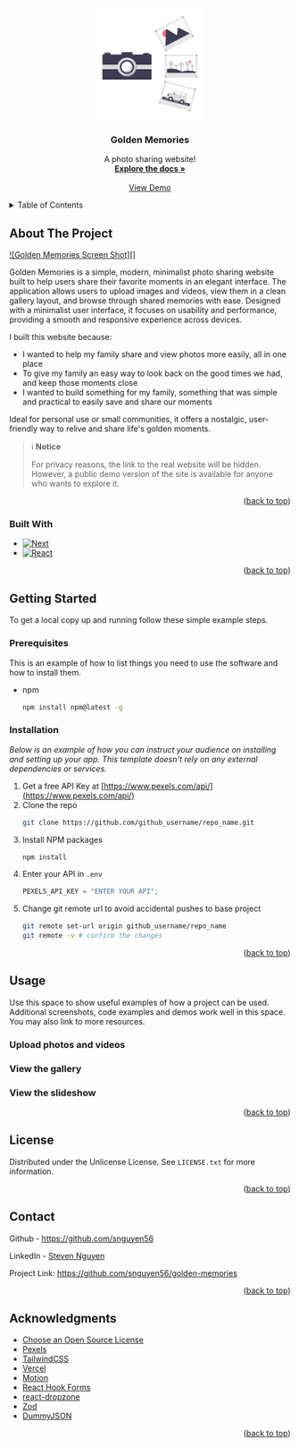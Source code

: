 <a id="readme-top"></a>

<!-- PROJECT LOGO -->
<br />
<div align="center">
  <a href="https://github.com/snguyen56/golden-memories">
    <img src="src/app/opengraph-image.png" alt="Logo" width="200" height="200">
  </a>

  <h3 align="center">Golden Memories</h3>

  <p align="center">
    A photo sharing website!
    <br />
    <a href="https://github.com/snguyen56/golden-memories"><strong>Explore the docs »</strong></a>
    <br />
    <br />
    <a href="https://golden-memories-git-dev-snguyen56s-projects.vercel.app/">View Demo</a>
  </p>
</div>

<!-- TABLE OF CONTENTS -->
<details>
  <summary>Table of Contents</summary>
  <ol>
    <li>
      <a href="#about-the-project">About The Project</a>
      <ul>
        <li><a href="#built-with">Built With</a></li>
      </ul>
    </li>
    <li>
      <a href="#getting-started">Getting Started</a>
      <ul>
        <li><a href="#prerequisites">Prerequisites</a></li>
        <li><a href="#installation">Installation</a></li>
      </ul>
    </li>
    <li><a href="#usage">Usage</a></li>
    <li><a href="#license">License</a></li>
    <li><a href="#contact">Contact</a></li>
    <li><a href="#acknowledgments">Acknowledgments</a></li>
  </ol>
</details>

<!-- ABOUT THE PROJECT -->

## About The Project

[![Golden Memories Screen Shot][]](https://golden-memories-git-dev-snguyen56s-projects.vercel.app/)

Golden Memories is a simple, modern, minimalist photo sharing website built to help users share their favorite moments in an elegant interface. The application allows users to upload images and videos, view them in a clean gallery layout, and browse through shared memories with ease. Designed with a minimalist user interface, it focuses on usability and performance, providing a smooth and responsive experience across devices.

I built this website because:

- I wanted to help my family share and view photos more easily, all in one place
- To give my family an easy way to look back on the good times we had, and keep those moments close
- I wanted to build something for my family, something that was simple and practical to easily save and share our moments

Ideal for personal use or small communities, it offers a nostalgic, user-friendly way to relive and share life's golden moments.

> ℹ️ **Notice**
>
> For privacy reasons, the link to the real website will be hidden. However, a public demo version of the site is available for anyone who wants to explore it.

<p align="right">(<a href="#readme-top">back to top</a>)</p>

### Built With

- [![Next][Next.js]][Next-url]
- [![React][React.js]][React-url]

<p align="right">(<a href="#readme-top">back to top</a>)</p>

<!-- GETTING STARTED -->

## Getting Started

To get a local copy up and running follow these simple example steps.

### Prerequisites

This is an example of how to list things you need to use the software and how to install them.

- npm
  ```sh
  npm install npm@latest -g
  ```

### Installation

_Below is an example of how you can instruct your audience on installing and setting up your app. This template doesn't rely on any external dependencies or services._

1. Get a free API Key at [https://www.pexels.com/api/](https://www.pexels.com/api/)
2. Clone the repo
   ```sh
   git clone https://github.com/github_username/repo_name.git
   ```
3. Install NPM packages
   ```sh
   npm install
   ```
4. Enter your API in `.env`
   ```js
   PEXELS_API_KEY = "ENTER YOUR API";
   ```
5. Change git remote url to avoid accidental pushes to base project
   ```sh
   git remote set-url origin github_username/repo_name
   git remote -v # confirm the changes
   ```

<p align="right">(<a href="#readme-top">back to top</a>)</p>

<!-- USAGE EXAMPLES -->

## Usage

Use this space to show useful examples of how a project can be used. Additional screenshots, code examples and demos work well in this space. You may also link to more resources.

### Upload photos and videos

### View the gallery

### View the slideshow

<p align="right">(<a href="#readme-top">back to top</a>)</p>

<!-- LICENSE -->

## License

Distributed under the Unlicense License. See `LICENSE.txt` for more information.

<p align="right">(<a href="#readme-top">back to top</a>)</p>

<!-- CONTACT -->

## Contact

Github - https://github.com/snguyen56

LinkedIn - [Steven Nguyen](https://www.linkedin.com/in/steven-nguyen-bb5568216/)

Project Link: https://github.com/snguyen56/golden-memories

<p align="right">(<a href="#readme-top">back to top</a>)</p>

<!-- ACKNOWLEDGMENTS -->

## Acknowledgments

- [Choose an Open Source License](https://choosealicense.com)
- [Pexels](https://www.pexels.com/)
- [TailwindCSS](https://tailwindcss.com/)
- [Vercel](https://vercel.com/)
- [Motion](https://motion.dev/)
- [React Hook Forms](https://react-hook-form.com/)
- [react-dropzone](https://react-dropzone.js.org/)
- [Zod](https://zod.dev/)
- [DummyJSON](https://dummyjson.com/)

<p align="right">(<a href="#readme-top">back to top</a>)</p>

<!-- MARKDOWN LINKS & IMAGES -->
<!-- https://www.markdownguide.org/basic-syntax/#reference-style-links -->

[Next.js]: https://img.shields.io/badge/next.js-000000?style=for-the-badge&logo=nextdotjs&logoColor=white
[Next-url]: https://nextjs.org/
[React.js]: https://img.shields.io/badge/React-20232A?style=for-the-badge&logo=react&logoColor=61DAFB
[React-url]: https://reactjs.org/
